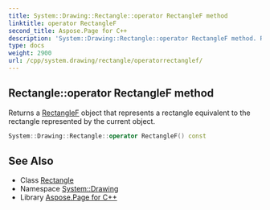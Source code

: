 ```yaml
---
title: System::Drawing::Rectangle::operator RectangleF method
linktitle: operator RectangleF
second_title: Aspose.Page for C++
description: 'System::Drawing::Rectangle::operator RectangleF method. Returns a RectangleF object that represents a rectangle equivalent to the rectangle represented by the current object in C++.'
type: docs
weight: 2900
url: /cpp/system.drawing/rectangle/operatorrectanglef/
---
```

## Rectangle::operator RectangleF method


Returns a [RectangleF](../../rectanglef/) object that represents a rectangle equivalent to the rectangle represented by the current object.

```cpp
System::Drawing::Rectangle::operator RectangleF() const
```

## See Also

* Class [Rectangle](../)
* Namespace [System::Drawing](../../)
* Library [Aspose.Page for C++](../../../)
